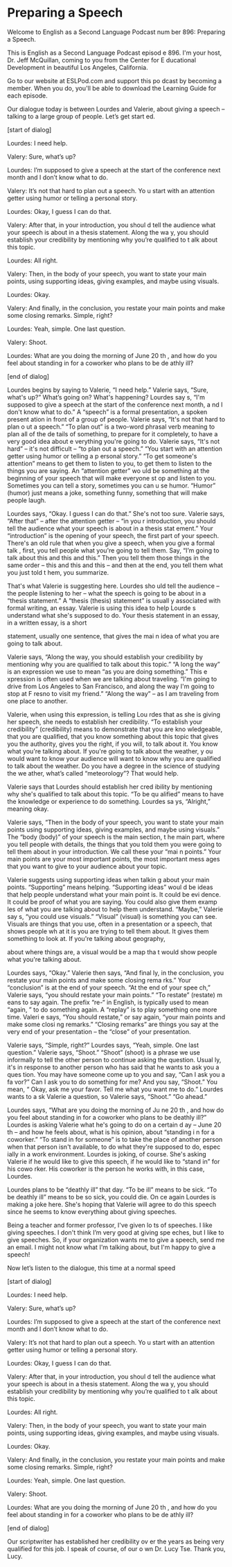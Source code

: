 # Preparing a Speech

Welcome to English as a Second Language Podcast num ber 896: Preparing a Speech.

This is English as a Second Language Podcast episod e 896. I'm your host, Dr. Jeff McQuillan, coming to you from the Center for E ducational Development in beautiful Los Angeles, California.

Go to our website at ESLPod.com and support this po dcast by becoming a member. When you do, you'll be able to download the  Learning Guide for each episode.

Our dialogue today is between Lourdes and Valerie, about giving a speech – talking to a large group of people. Let’s get start ed.

[start of dialog]

Lourdes: I need help.

Valery: Sure, what’s up?

Lourdes: I’m supposed to give a speech at the start  of the conference next month and I don’t know what to do.

Valery: It’s not that hard to plan out a speech. Yo u start with an attention getter using humor or telling a personal story.

Lourdes: Okay, I guess I can do that.

Valery: After that, in your introduction, you shoul d tell the audience what your speech is about in a thesis statement. Along the wa y, you should establish your credibility by mentioning why you’re qualified to t alk about this topic.

Lourdes: All right.

Valery: Then, in the body of your speech, you want to state your main points, using supporting ideas, giving examples, and maybe using visuals.

Lourdes: Okay.

Valery: And finally, in the conclusion, you restate  your main points and make some closing remarks. Simple, right?

Lourdes: Yeah, simple. One last question.

Valery: Shoot.

Lourdes: What are you doing the morning of June 20 th , and how do you feel about standing in for a coworker who plans to be de athly ill?

[end of dialog]

Lourdes begins by saying to Valerie, “I need help.”  Valerie says, “Sure, what's up?” What’s going on? What's happening? Lourdes say s, “I'm supposed to give a speech at the start of the conference next month, a nd I don't know what to do.” A “speech” is a formal presentation, a spoken present ation in front of a group of people. Valerie says, “It's not that hard to plan o ut a speech.” “To plan out” is a two-word phrasal verb meaning to plan all of the de tails of something, to prepare for it completely, to have a very good idea about e verything you're going to do. Valerie says, “It's not hard” – it's not difficult – “to plan out a speech.” “You start with an attention getter using humor or telling a p ersonal story.” “To get someone's attention” means to get them to listen to  you, to get them to listen to the things you are saying. An “attention getter” wo uld be something at the beginning of your speech that will make everyone st op and listen to you. Sometimes you can tell a story, sometimes you can u se humor. “Humor” (humor) just means a joke, something funny, something that will make people laugh.

Lourdes says, “Okay. I guess I can do that.” She's not too sure. Valerie says, “After that” – after the attention getter – “in you r introduction, you should tell the audience what your speech is about in a thesis stat ement.” Your “introduction” is the opening of your speech, the first part of your speech. There's an old rule that when you give a speech, when you give a formal talk , first, you tell people what you're going to tell them. Say, “I’m going to talk about this and this and this.” Then you tell them those things in the same order –  this and this and this – and then at the end, you tell them what you just told t hem, you summarize.

That's what Valerie is suggesting here. Lourdes sho uld tell the audience – the people listening to her – what the speech is going to be about in a “thesis statement.” A “thesis (thesis) statement” is usuall y associated with formal writing, an essay. Valerie is using this idea to help Lourde s understand what she's supposed to do. Your thesis statement in an essay, in a written essay, is a short

statement, usually one sentence, that gives the mai n idea of what you are going to talk about.

Valerie says, “Along the way, you should establish your credibility by mentioning why you are qualified to talk about this topic.” “A long the way” is an expression we use to mean “as you are doing something.” This e xpression is often used when we are talking about traveling. “I'm going to drive from Los Angeles to San Francisco, and along the way I'm going to stop at F resno to visit my friend.” “Along the way” – as I am traveling from one place to another.

Valerie, when using this expression, is telling Lou rdes that as she is giving her speech, she needs to establish her credibility. “To  establish your credibility” (credibility) means to demonstrate that you are kno wledgeable, that you are qualified, that you know something about this topic  that gives you the authority, gives you the right, if you will, to talk about it.  You know what you're talking about. If you're going to talk about the weather, y ou would want to know your audience will want to know why you are qualified to  talk about the weather. Do you have a degree in the science of studying the we ather, what’s called “meteorology”? That would help.

Valerie says that Lourdes should establish her cred ibility by mentioning why she's qualified to talk about this topic. “To be qu alified” means to have the knowledge or experience to do something. Lourdes sa ys, “Alright,” meaning okay.

Valerie says, “Then in the body of your speech, you  want to state your main points using supporting ideas, giving examples, and  maybe using visuals.” The “body (body)” of your speech is the main section, t he main part, where you tell people with details, the things that you told them you were going to tell them about in your introduction. We call these your “mai n points.” Your main points are your most important points, the most important mess ages that you want to give to your audience about your topic.

Valerie suggests using supporting ideas when talkin g about your main points. “Supporting” means helping. “Supporting ideas” woul d be ideas that help people understand what your main point is. It could be evi dence. It could be proof of what you are saying. You could also give them examp les of what you are talking about to help them understand. “Maybe,” Valerie say s, “you could use visuals.” “Visual” (visual) is something you can see. Visuals  are things that you use, often in a presentation or a speech, that shows people wh at it is you are trying to tell them about. It gives them something to look at. If you're talking about geography,

about where things are, a visual would be a map tha t would show people what you're talking about.

Lourdes says, “Okay.” Valerie then says, “And final ly, in the conclusion, you restate your main points and make some closing rema rks.” Your “conclusion” is at the end of your speech. “At the end of your spee ch,” Valerie says, “you should restate your main points.” “To restate” (restate) m eans to say again. The prefix “re-“ in English, is typically used to mean “again, ” to do something again. A “replay” is to play something one more time. Valeri e says, “You should restate,” or say again, “your main points and make some closi ng remarks.” “Closing remarks” are things you say at the very end of your  presentation – the “close” of your presentation.

Valerie says, “Simple, right?” Lourdes says, “Yeah,  simple. One last question.” Valerie says, “Shoot.” “Shoot” (shoot) is a phrase we use informally to tell the other person to continue asking the question. Usual ly, it's in response to another person who has said that he wants to ask you a ques tion. You may have someone come up to you and say, “Can I ask you a fa vor?” Can I ask you to do something for me? And you say, “Shoot.” You mean, “ Okay, ask me your favor. Tell me what you want me to do.” Lourdes wants to a sk Valerie a question, so Valerie says, “Shoot.” “Go ahead.”

Lourdes says, “What are you doing the morning of Ju ne 20 th , and how do you feel about standing in for a coworker who plans to be deathly ill?” Lourdes is asking Valerie what he's going to do on a certain d ay – June 20 th  – and how he feels about, what is his opinion, about “standing i n for a coworker.” “To stand in for someone” is to take the place of another person  when that person isn't available, to do what they're supposed to do, espec ially in a work environment. Lourdes is joking, of course. She's asking Valerie if he  would like to give this speech, if he would like to “stand in” for his cowo rker. His coworker is the person he works with, in this case, Lourdes.

Lourdes plans to be “deathly ill” that day. “To be ill” means to be sick. “To be deathly ill” means to be so sick, you could die. On ce again Lourdes is making a joke here. She's hoping that Valerie will agree to do this speech since he seems to know everything about giving speeches.

Being a teacher and former professor, I've given lo ts of speeches. I like giving speeches. I don't think I’m very good at giving spe eches, but I like to give speeches. So, if your organization wants me to give  a speech, send me an email. I might not know what I'm talking about, but I'm happy to give a speech!

Now let’s listen to the dialogue, this time at a normal speed

[start of dialog]

Lourdes: I need help.

Valery: Sure, what’s up?

Lourdes: I’m supposed to give a speech at the start  of the conference next month and I don’t know what to do.

Valery: It’s not that hard to plan out a speech. Yo u start with an attention getter using humor or telling a personal story.

Lourdes: Okay, I guess I can do that.

Valery: After that, in your introduction, you shoul d tell the audience what your speech is about in a thesis statement. Along the wa y, you should establish your credibility by mentioning why you’re qualified to t alk about this topic.

Lourdes: All right.

Valery: Then, in the body of your speech, you want to state your main points, using supporting ideas, giving examples, and maybe using visuals.

Lourdes: Okay.

Valery: And finally, in the conclusion, you restate  your main points and make some closing remarks. Simple, right?

Lourdes: Yeah, simple. One last question.

Valery: Shoot.

Lourdes: What are you doing the morning of June 20 th , and how do you feel about standing in for a coworker who plans to be de athly ill?

[end of dialog]

Our scriptwriter has established her credibility ov er the years as being very qualified for this job. I speak of course, of our o wn Dr. Lucy Tse. Thank you, Lucy.



